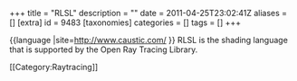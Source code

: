 +++
title = "RLSL"
description = ""
date = 2011-04-25T23:02:41Z
aliases = []
[extra]
id = 9483
[taxonomies]
categories = []
tags = []
+++

{{language
|site=http://www.caustic.com/
}}
RLSL is the shading language that is supported by the Open Ray Tracing Library.

[[Category:Raytracing]]
